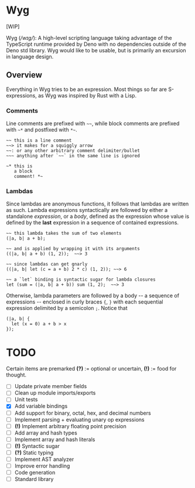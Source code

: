 # Wyg

[WIP]

Wyg (_/wɪg/_): A high-level scripting language taking advantage of the TypeScript runtime provided by Deno with no dependencies outside of the Deno std library.
Wyg would like to be usable, but is primarily an excursion in language design.

## Overview

Everything in Wyg tries to be an expression. Most things so far are S-expressions, as Wyg was inspired by Rust with a Lisp.

### Comments

Line comments are prefixed with `~~`, while block comments are prefixed with `~*` and postfixed with `*~`.

```
~~ this is a line comment
~~> it makes for a squiggly arrow
~~: or any other arbitrary comment delimiter/bullet 
~~~ anything after `~~` in the same line is ignored
```

```
~* this is 
   a block
   comment! *~
```

### Lambdas

Since lambdas are anonymous functions, it follows that lambdas are written as such. Lambda expressions syntactically are followed by either a standalone *expression*, or a *body*, defined as the expression whose value is defined by the **last** expression in a sequence of contained expressions.


```
~~ this lambda takes the sum of two elements
(|a, b| a + b);

~~ and is applied by wrapping it with its arguments
((|a, b| a + b) (1, 2));  ~~> 3

~~ since lambdas can get gnarly
((|a, b| let (c = a + b) 2 * c) (1, 2)); ~~> 6

~~ a `let` binding is syntactic sugar for lambda closures
let (sum = (|a, b| a + b)) sum (1, 2);  ~~> 3
```

Otherwise, lambda parameters are followed by a body -- a sequence of expressions
-- enclosed in curly braces `{`, `}` with each sequential expression delimited
by a semicolon `;`. Notice that 

```
(|a, b| {
  let (x = 0) a + b > x
});
```



# TODO
Certain items are premarked 
**(?)** := optional or uncertain, **(!)** := food for thought.
- [ ] Update private member fields
- [ ] Clean up module imports/exports
- [ ] Unit tests
- [x] Add variable bindings
- [ ] Add support for binary, octal, hex, and decimal numbers
- [ ] Implement parsing + evaluating unary op expressions
- [ ] **(!)** Implement arbitrary floating point precision
- [ ] Add array and hash types
- [ ] Implement array and hash literals
- [ ] **(!)** Syntactic sugar
- [ ] **(?)** Static typing
- [ ] Implement AST analyzer
- [ ] Improve error handling
- [ ] Code generation
- [ ] Standard library
